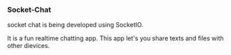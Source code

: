 ### Socket-Chat

socket chat is being developed using SocketIO.

It is a fun  realtime chatting app.
This app let's you share texts and files with other dievices.
